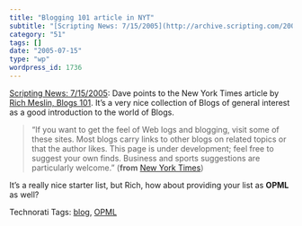 ```yaml
---
title: "Blogging 101 article in NYT"
subtitle: "[Scripting News: 7/15/2005](http://archive.scripting.com/2005/07/15#When:9:36:10AM): Dave points to ..."
category: "51"
tags: []
date: "2005-07-15"
type: "wp"
wordpress_id: 1736
---
```

[Scripting News: 7/15/2005](http://archive.scripting.com/2005/07/15#When:9:36:10AM): Dave points to the New York Times article by [Rich Meslin, Blogs 101](http://www.nytimes.com/ref/technology/blogs_101.html). It’s a very nice collection of Blogs of general interest as a good introduction to the world of Blogs.

> “If you want to get the feel of Web logs and blogging, visit some of these sites. Most blogs carry links to other blogs on related topics or that the author likes. This page is under development; feel free to suggest your own finds. Business and sports suggestions are particularly welcome.” (**from** [New York Times](http://www.nytimes.com/ref/technology/blogs_101.html))

It’s a really nice starter list, but Rich, how about providing your list as **OPML** as well?

Technorati Tags: [blog](http://technorati.com/tag/blog), [OPML](http://technorati.com/tag/OPML)
